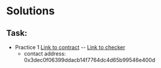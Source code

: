 # Solutions 

## Task:
* Practice 1
[Link to contract](https://ropsten.etherscan.io/address/0x3dec0f06399ddacb14f7764dc4d65b99546e400d)
-- [Link to checker](https://ropsten.etherscan.io/address/0x5a937ace80d061cbdaab8e380615fb50a51f7fad#readContract)
  * contact address: 0x3dec0f06399ddacb14f7764dc4d65b99546e400d  
